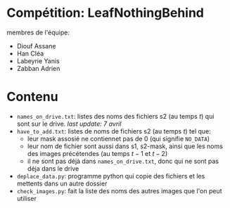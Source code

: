 # Compétition: LeafNothingBehind

membres de l'équipe:
- Diouf Assane
- Han Cléa
- Labeyrie Yanis
- Zabban Adrien

# Contenu

- `names_on_drive.txt`: listes des noms des fichiers s2 (au temps $t$) qui sont sur le drive. *last update: 7 avril*
- `have_to_add.txt`: listes de noms de fichiers s2 (au temps $t$) tel que:
  - leur mask assosié ne contiennet pas de $0$ (qui signifie `NO_DATA`)
  - leur nom de fichier sont aussi dans s1, s2-mask, ainsi que les noms des images précétendes (au temps $t-1$ et $t-2$)
  - il ne sont pas déjà dans `names_on_drive.txt`, donc qui ne sont pas déja dans le drive
- `deplace_data.py`: programme python qui copie des fichiers et les mettents dans un autre dossier
- `check_images.py`: fait la liste des noms des autres images que l'on peut utiliser
